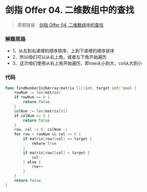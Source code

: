 # 剑指 Offer 04. 二维数组中的查找
> 原题链接：[剑指 Offer 04. 二维数组中的查找](https://leetcode-cn.com/problems/er-wei-shu-zu-zhong-de-cha-zhao-lcof/)
### 解题思路
* 1、从左到右递增的顺序排序、上到下递增的顺序排序
* 2、所以咱们可以从右上角，或者左下角开始遍历
* 3、这次咱们使用从右上角开始遍历，即row从小到大，col从大到小

### 代码
```go
func findNumberIn2DArray(matrix [][]int, target int) bool {
	rowNum := len(matrix)
	if rowNum == 0 {
		return false
	}
	colNum := len(matrix[0])
	if colNum == 0 {
		return false
	}
	row, col := 0, colNum -1
	for row < rowNum && col >= 0 {
		if matrix[row][col] == target {
			return true
		}
		if matrix[row][col] > target {
			col--
		} else {
			row++
		}
	}
	return false
}
```
